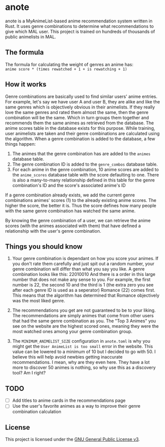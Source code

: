# anote
anote is a MyAnimeList-based anime recommendation system written in Rust. It uses genre combinations to determine what recommendations to give which MAL user.
This project is trained on hundreds of thousands of public animelists in MAL.

## The formula
The formula for calculating the weight of genres an anime has:
<br>
`anime score * (times rewatched + 1 + is rewatching + 1)`

## How it works
Genre combinations are basically used to find similar users' anime entries.
<br>
For example, let's say we have user A and user B, they are alike and like the same genres which is objectively obvious in their animelists. If they really love the same genres and rated them almost the same, then the genre combination will be the same. Which in turn groups them together and recommends them the same animes as retrieved from the database.
The anime scores table in the database exists for this purpose. While training, user animelists are taken and their genre combinations are calculated using the algorithm. When a genre combination is added to the database, a few things happen:
1. The animes that the genre combination has are added to the `animes` database table.
2. The genre combination ID is added to the `genre_combos` database table.
3. For each anime in the genre combination, 10 anime scores are added to the `anime_scores` database table with the score defaulting to one. There is also a many-to-many relationship defined in this table for the genre combination's ID and the score's associated anime's ID

If a genre combination already exists, we add the current genre combinations animes' scores (1) to the already existing anime scores. The higher the score, the better it is. Thus the score defines how many people with the same genre combination has watched the same anime.

By knowing the genre combination of a user, we can retrieve the anime scores (with the animes associated with them) that have defined a relationship with the user's genre combination.

## Things you should know
1. Your genre combination is dependant on how you score your animes. If you don't rate them carefully and just spit out a random number, your genre combination will differ than what you say you like.
A genre combination looks like this: 22010010
And there is a order in this large number that does not make any sense to you. For example, the first number is 22, the second 10 and the third is 1 (the extra zero you see after each genre ID is used as a seperator)
Romance (22) comes first. This means that the algorithm has determined that Romance objectively was the most liked genre.

2. The recommendations you get are not guaranteed to be to your liking. The recommendations are simply animes that come from other users that had the same genre combination as you. The "Top 3 Animes" you see on the website are the highest scored ones, meaning they were the most watched ones among your genre combination group.

3. The `MINIMUM_ANIMELIST_SIZE` configuration in `anote.toml` is why you might get the `User AnimeList is too small` error in the website. This value can be lowered to a minimum of 10 but I decided to go with 50.
I believe this will help avoid newbies getting inaccurate recommendations. I mean, why are they even here. They have a lot more to discover 50 animes is nothing, so why use this as a discovery tool? Am I right?

## TODO
- [ ] Add titles to anime cards in the recommendations page
- [ ] Use the user's favorite animes as a way to improve their genre combination calculation

## License
This project is licensed under the [GNU General Public License v3](https://www.gnu.org/licenses/gpl-3.0.html).
